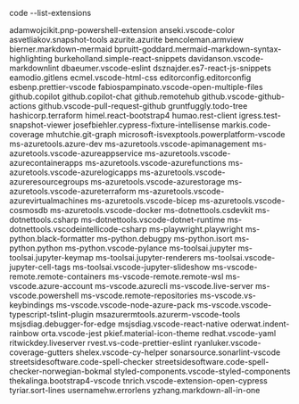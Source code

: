 code --list-extensions

adamwojcikit.pnp-powershell-extension
anseki.vscode-color
asvetliakov.snapshot-tools
azurite.azurite
bencoleman.armview
bierner.markdown-mermaid
bpruitt-goddard.mermaid-markdown-syntax-highlighting
burkeholland.simple-react-snippets
davidanson.vscode-markdownlint
dbaeumer.vscode-eslint
dsznajder.es7-react-js-snippets
eamodio.gitlens
ecmel.vscode-html-css
editorconfig.editorconfig
esbenp.prettier-vscode
fabiospampinato.vscode-open-multiple-files
github.copilot
github.copilot-chat
github.remotehub
github.vscode-github-actions
github.vscode-pull-request-github
gruntfuggly.todo-tree
hashicorp.terraform
himel.react-bootstrap4
humao.rest-client
igress.test-snapshot-viewer
josefbiehler.cypress-fixture-intellisense
markis.code-coverage
mhutchie.git-graph
microsoft-isvexptools.powerplatform-vscode
ms-azuretools.azure-dev
ms-azuretools.vscode-apimanagement
ms-azuretools.vscode-azureappservice
ms-azuretools.vscode-azurecontainerapps
ms-azuretools.vscode-azurefunctions
ms-azuretools.vscode-azurelogicapps
ms-azuretools.vscode-azureresourcegroups
ms-azuretools.vscode-azurestorage
ms-azuretools.vscode-azureterraform
ms-azuretools.vscode-azurevirtualmachines
ms-azuretools.vscode-bicep
ms-azuretools.vscode-cosmosdb
ms-azuretools.vscode-docker
ms-dotnettools.csdevkit
ms-dotnettools.csharp
ms-dotnettools.vscode-dotnet-runtime
ms-dotnettools.vscodeintellicode-csharp
ms-playwright.playwright
ms-python.black-formatter
ms-python.debugpy
ms-python.isort
ms-python.python
ms-python.vscode-pylance
ms-toolsai.jupyter
ms-toolsai.jupyter-keymap
ms-toolsai.jupyter-renderers
ms-toolsai.vscode-jupyter-cell-tags
ms-toolsai.vscode-jupyter-slideshow
ms-vscode-remote.remote-containers
ms-vscode-remote.remote-wsl
ms-vscode.azure-account
ms-vscode.azurecli
ms-vscode.live-server
ms-vscode.powershell
ms-vscode.remote-repositories
ms-vscode.vs-keybindings
ms-vscode.vscode-node-azure-pack
ms-vscode.vscode-typescript-tslint-plugin
msazurermtools.azurerm-vscode-tools
msjsdiag.debugger-for-edge
msjsdiag.vscode-react-native
oderwat.indent-rainbow
orta.vscode-jest
pkief.material-icon-theme
redhat.vscode-yaml
ritwickdey.liveserver
rvest.vs-code-prettier-eslint
ryanluker.vscode-coverage-gutters
shelex.vscode-cy-helper
sonarsource.sonarlint-vscode
streetsidesoftware.code-spell-checker
streetsidesoftware.code-spell-checker-norwegian-bokmal
styled-components.vscode-styled-components
thekalinga.bootstrap4-vscode
tnrich.vscode-extension-open-cypress
tyriar.sort-lines
usernamehw.errorlens
yzhang.markdown-all-in-one
